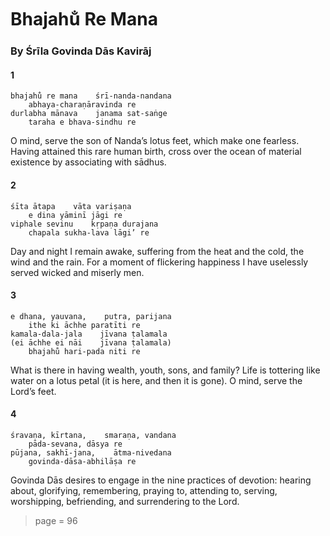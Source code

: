# Bhajahu̐ Re Mana

### By Śrīla Govinda Dās Kavirāj

#### 1

    bhajahu̐ re mana    śrī-nanda-nandana
        abhaya-charaṇāravinda re
    durlabha mānava    janama sat-saṅge
        taraha e bhava-sindhu re

O mind, serve the son of Nanda’s lotus feet, which make one fearless. Having attained this rare human birth, cross over the ocean of material existence by associating with sādhus.

#### 2

    śīta ātapa    vāta variṣaṇa
        e dina yāminī jāgi re
    viphale sevinu    kṛpaṇa durajana
        chapala sukha-lava lāgi’ re

Day and night I remain awake, suffering from the heat and the cold, the wind and the rain. For a moment of flickering happiness I have uselessly served wicked and miserly men.

#### 3

    e dhana, yauvana,    putra, parijana
        ithe ki āchhe paratīti re
    kamala-dala-jala    jīvana ṭalamala
    (ei āchhe ei nāi    jīvana ṭalamala)
        bhajahu̐ hari-pada niti re

What is there in having wealth, youth, sons, and family? Life is tottering like water on a lotus petal (it is here, and then it is gone). O mind, serve the Lord’s feet.

#### 4

    śravaṇa, kīrtana,    smaraṇa, vandana
        pāda-sevana, dāsya re
    pūjana, sakhī-jana,    ātma-nivedana
        govinda-dāsa-abhilāṣa re

Govinda Dās desires to engage in the nine practices of devotion: hearing about, glorifying, remembering, praying to, attending to, serving, worshipping, befriending, and surrendering to the Lord.


> page = 96
